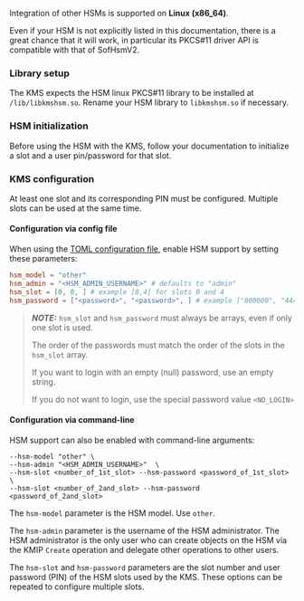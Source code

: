 Integration of other HSMs is supported on **Linux (x86_64)**.

Even if your HSM is not explicitly listed in this documentation, there is a great chance that it will work, in
particular its PKCS#11 driver API is compatible with that of SofHsmV2.

### Library setup

The KMS expects the HSM linux PKCS#11 library to be installed at `/lib/libkmshsm.so`.
Rename your HSM library to `libkmshsm.so` if necessary.

### HSM initialization

Before using the HSM with the KMS, follow your documentation to initialize a slot and a user pin/password for that
slot.

### KMS configuration

At least one slot and its corresponding PIN must be configured.
Multiple slots can be used at the same time.

#### Configuration via config file

When using the [TOML configuration file](../server_configuration_file.md#toml-configuration-file), enable HSM support by
setting these parameters:

```toml
hsm_model = "other"
hsm_admin = "<HSM_ADMIN_USERNAME>" # defaults to "admin"
hsm_slot = [0, 0, ] # example [0,4] for slots 0 and 4
hsm_password = ["<password>", "<password>", ] # example ["000000", "444444"] for slots 0 and 4
```

> **_NOTE:_**  `hsm_slot` and `hsm_password` must always be arrays, even if only one slot is used.
>
> The order of the passwords must match the order of the slots in the `hsm_slot` array.
>
> If you want to login with an empty (null) password, use an empty string.
>
> If you do not want to login, use the special password value `<NO_LOGIN>`

#### Configuration via command-line

HSM support can also be enabled with command-line arguments:

```shell
--hsm-model "other" \
--hsm-admin "<HSM_ADMIN_USERNAME>"  \
--hsm-slot <number_of_1st_slot> --hsm-password <password_of_1st_slot> \
--hsm-slot <number_of_2and_slot> --hsm-password <password_of_2and_slot>
```

The `hsm-model` parameter is the HSM model. Use `other`.

The `hsm-admin` parameter is the username of the HSM administrator.
The HSM administrator is the only user who can create objects on the HSM via the KMIP `Create` operation
and delegate other operations to other users.

The `hsm-slot` and `hsm-password` parameters are the slot number and user password (PIN) of the HSM slots used by the
KMS.
These options can be repeated to configure multiple slots.
